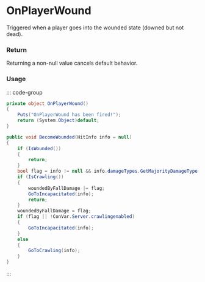 # OnPlayerWound
<Badge type="info" text="Player"/><Badge type="danger" text="Carbon Compatible"/><Badge type="warning" text="Oxide Compatible"/>
Triggered when a player goes into the wounded state (downed but not dead).

### Return
Returning a non-null value cancels default behavior.

### Usage
::: code-group
```csharp [Example]
private object OnPlayerWound()
{
	Puts("OnPlayerWound has been fired!");
	return (System.Object)default;
}
```
```csharp [Source — Assembly-CSharp @ BasePlayer]
public void BecomeWounded(HitInfo info = null)
{
	if (IsWounded())
	{
		return;
	}
	bool flag = info != null && info.damageTypes.GetMajorityDamageType() == Rust.DamageType.Fall;
	if (IsCrawling())
	{
		woundedByFallDamage |= flag;
		GoToIncapacitated(info);
		return;
	}
	woundedByFallDamage = flag;
	if (flag || !ConVar.Server.crawlingenabled)
	{
		GoToIncapacitated(info);
	}
	else
	{
		GoToCrawling(info);
	}
}

```
:::
